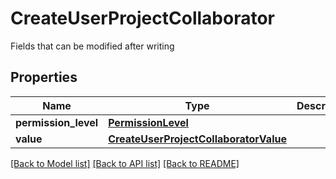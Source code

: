 # CreateUserProjectCollaborator

Fields that can be modified after writing
## Properties
Name | Type | Description | Notes
------------ | ------------- | ------------- | -------------
**permission_level** | [**PermissionLevel**](PermissionLevel.md) |  | 
**value** | [**CreateUserProjectCollaboratorValue**](CreateUserProjectCollaboratorValue.md) |  | 

[[Back to Model list]](../README.md#documentation-for-models) [[Back to API list]](../README.md#documentation-for-api-endpoints) [[Back to README]](../README.md)


